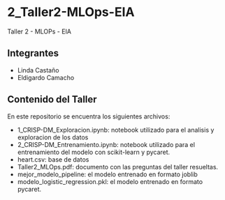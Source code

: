 # 2_Taller2-MLOps-EIA

Taller 2 - MLOPs - EIA

## Integrantes

* Linda Castaño
* Eldigardo Camacho

## Contenido del Taller

En este repositorio se encuentra los siguientes archivos:

* 1_CRISP-DM_Exploracion.ipynb: notebook utilizado para el analisis y exploracion de los datos
* 2_CRISP-DM_Entrenamiento.ipynb: notebook utilizado para el entrenamiento del modelo con scikit-learn y pycaret.
* heart.csv: base de datos
* Taller2_MLOps.pdf: documento con las preguntas del taller resueltas.
* mejor_modelo_pipeline: el modelo entrenado en formato joblib
* modelo_logistic_regression.pkl: el modelo entrenado en formato pycaret.
